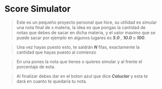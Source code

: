 # Score Simulator
> Este es un pequeño proyecto personal que hice, su utilidad es simular una nota final de x materia, la idea es que pongas la cantidad de notas que debes de sacar en dicha materia, y el valor maximo que se puede sacar por ejemplo en algunos lugares es **_5.0_** , **_10.0_** o **_100_**.

> Una vez hayas puesto esto, te saldrán **_N_** filas, exactamente la cantidad que hayas puesto al comienzo

>En una pones la nota que tienes o quieres simular y al frente el porcentaje de esta. 

> Al finalizar debes dar en el boton azul que dice **_Caluclar_** y esta te dará en cuanto te quedaría tu nota.